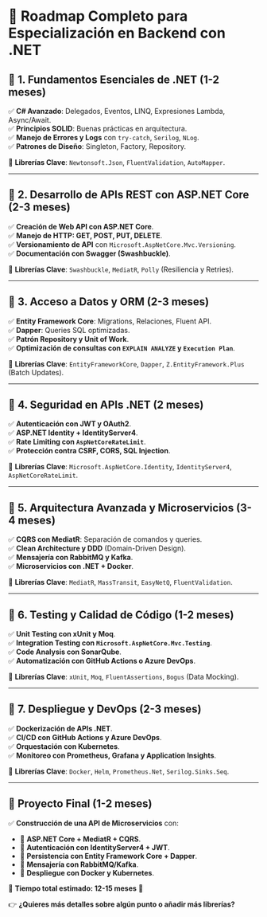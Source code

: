 # 🚀 **Roadmap Completo para Especialización en Backend con .NET**

## 🔹 **1. Fundamentos Esenciales de .NET (1-2 meses)**
✅ **C# Avanzado**: Delegados, Eventos, LINQ, Expresiones Lambda, Async/Await.  
✅ **Principios SOLID**: Buenas prácticas en arquitectura.  
✅ **Manejo de Errores y Logs** con `try-catch`, `Serilog`, `NLog`.  
✅ **Patrones de Diseño**: Singleton, Factory, Repository.  

📌 **Librerías Clave**: `Newtonsoft.Json`, `FluentValidation`, `AutoMapper`.

---

## 🔹 **2. Desarrollo de APIs REST con ASP.NET Core (2-3 meses)**
✅ **Creación de Web API con ASP.NET Core**.  
✅ **Manejo de HTTP: GET, POST, PUT, DELETE**.  
✅ **Versionamiento de API** con `Microsoft.AspNetCore.Mvc.Versioning`.  
✅ **Documentación con Swagger (Swashbuckle)**.  

📌 **Librerías Clave**: `Swashbuckle`, `MediatR`, `Polly` (Resiliencia y Retries).

---

## 🔹 **3. Acceso a Datos y ORM (2-3 meses)**
✅ **Entity Framework Core**: Migrations, Relaciones, Fluent API.  
✅ **Dapper**: Queries SQL optimizadas.  
✅ **Patrón Repository y Unit of Work**.  
✅ **Optimización de consultas con `EXPLAIN ANALYZE` y `Execution Plan`**.  

📌 **Librerías Clave**: `EntityFrameworkCore`, `Dapper`, `Z.EntityFramework.Plus` (Batch Updates).

---

## 🔹 **4. Seguridad en APIs .NET (2 meses)**
✅ **Autenticación con JWT y OAuth2**.  
✅ **ASP.NET Identity + IdentityServer4**.  
✅ **Rate Limiting con `AspNetCoreRateLimit`**.  
✅ **Protección contra CSRF, CORS, SQL Injection**.  

📌 **Librerías Clave**: `Microsoft.AspNetCore.Identity`, `IdentityServer4`, `AspNetCoreRateLimit`.

---

## 🔹 **5. Arquitectura Avanzada y Microservicios (3-4 meses)**
✅ **CQRS con MediatR**: Separación de comandos y queries.  
✅ **Clean Architecture y DDD** (Domain-Driven Design).  
✅ **Mensajería con RabbitMQ y Kafka**.  
✅ **Microservicios con .NET + Docker**.  

📌 **Librerías Clave**: `MediatR`, `MassTransit`, `EasyNetQ`, `FluentValidation`.

---

## 🔹 **6. Testing y Calidad de Código (1-2 meses)**
✅ **Unit Testing con xUnit y Moq**.  
✅ **Integration Testing con `Microsoft.AspNetCore.Mvc.Testing`**.  
✅ **Code Analysis con SonarQube**.  
✅ **Automatización con GitHub Actions o Azure DevOps**.  

📌 **Librerías Clave**: `xUnit`, `Moq`, `FluentAssertions`, `Bogus` (Data Mocking).

---

## 🔹 **7. Despliegue y DevOps (2-3 meses)**
✅ **Dockerización de APIs .NET**.  
✅ **CI/CD con GitHub Actions y Azure DevOps**.  
✅ **Orquestación con Kubernetes**.  
✅ **Monitoreo con Prometheus, Grafana y Application Insights**.  

📌 **Librerías Clave**: `Docker`, `Helm`, `Prometheus.Net`, `Serilog.Sinks.Seq`.

---

## 🎯 **Proyecto Final (1-2 meses)**
✅ **Construcción de una API de Microservicios** con:
- 📌 **ASP.NET Core + MediatR + CQRS**.  
- 📌 **Autenticación con IdentityServer4 + JWT**.  
- 📌 **Persistencia con Entity Framework Core + Dapper**.  
- 📌 **Mensajería con RabbitMQ/Kafka**.  
- 📌 **Despliegue con Docker y Kubernetes**.  

📌 **Tiempo total estimado: 12-15 meses** 🚀

👉 **¿Quieres más detalles sobre algún punto o añadir más librerías?**

